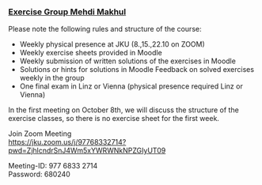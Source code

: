 ### [Exercise Group Mehdi Makhul](https://moodle.jku.at/jku/course/view.php?id=12169#section-7)

Please note the following rules and structure of the course:  



* Weekly physical presence at JKU (8.,15.,22.10 on ZOOM)
* Weekly exercise sheets provided in Moodle
* Weekly submission of written solutions of the exercises in Moodle
* Solutions or hints for solutions in Moodle Feedback on solved exercises weekly in the group
* One final exam in Linz or Vienna (physical presence required Linz or Vienna)

In the first meeting on October 8th, we will discuss the structure of the exercise classes, so there is no exercise sheet for the first week.

Join Zoom Meeting  
https://jku.zoom.us/j/97768332714?pwd=ZjhlcndrSnJ4Wm5xYWRWNkNPZGIyUT09  
  
Meeting-ID: 977 6833 2714  
Password: 680240  



